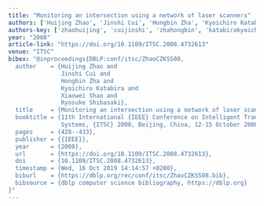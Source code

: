 ```yaml
---
title: "Monitoring an intersection using a network of laser scanners"
authors: ['Huijing Zhao', 'Jinshi Cui', 'Hongbin Zha', 'Kyoichiro Katabira', 'Xiaowei Shao', 'Ryosuke Shibasaki']
authors-key: ['zhaohuijing', 'cuijinshi', 'zhahongbin', 'katabirakyoichiro', 'shaoxiaowei', 'shibasakiryosuke']
year: "2008"
article-link: "https://doi.org/10.1109/ITSC.2008.4732613"
venue: "ITSC"
bibex: "@inproceedings{DBLP:conf/itsc/ZhaoCZKSS08,
  author    = {Huijing Zhao and
               Jinshi Cui and
               Hongbin Zha and
               Kyoichiro Katabira and
               Xiaowei Shao and
               Ryosuke Shibasaki},
  title     = {Monitoring an intersection using a network of laser scanners},
  booktitle = {11th International {IEEE} Conference on Intelligent Transportation
               Systems, {ITSC} 2008, Beijing, China, 12-15 October 2008},
  pages     = {428--433},
  publisher = {{IEEE}},
  year      = {2008},
  url       = {https://doi.org/10.1109/ITSC.2008.4732613},
  doi       = {10.1109/ITSC.2008.4732613},
  timestamp = {Wed, 16 Oct 2019 14:14:57 +0200},
  biburl    = {https://dblp.org/rec/conf/itsc/ZhaoCZKSS08.bib},
  bibsource = {dblp computer science bibliography, https://dblp.org}
}"
---
```


